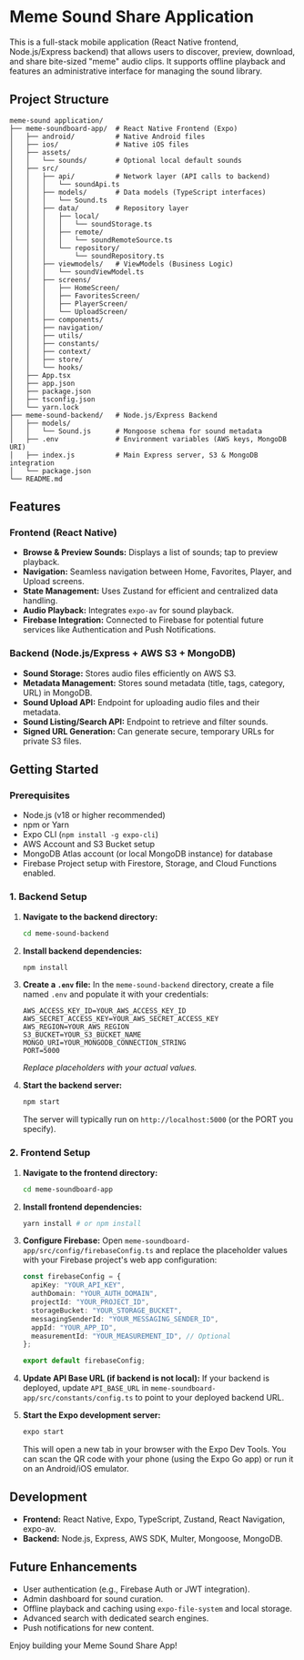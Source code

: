 # Meme Sound Share Application

This is a full-stack mobile application (React Native frontend, Node.js/Express backend) that allows users to discover, preview, download, and share bite-sized "meme" audio clips. It supports offline playback and features an administrative interface for managing the sound library.

## Project Structure

```
meme-sound application/
├── meme-soundboard-app/  # React Native Frontend (Expo)
│   ├── android/          # Native Android files
│   ├── ios/              # Native iOS files
│   ├── assets/
│   │   └── sounds/       # Optional local default sounds
│   ├── src/
│   │   ├── api/          # Network layer (API calls to backend)
│   │   │   └── soundApi.ts
│   │   ├── models/       # Data models (TypeScript interfaces)
│   │   │   └── Sound.ts
│   │   ├── data/         # Repository layer
│   │   │   ├── local/
│   │   │   │   └── soundStorage.ts
│   │   │   ├── remote/
│   │   │   │   └── soundRemoteSource.ts
│   │   │   └── repository/
│   │   │       └── soundRepository.ts
│   │   ├── viewmodels/   # ViewModels (Business Logic)
│   │   │   └── soundViewModel.ts
│   │   ├── screens/
│   │   │   ├── HomeScreen/
│   │   │   ├── FavoritesScreen/
│   │   │   ├── PlayerScreen/
│   │   │   └── UploadScreen/
│   │   ├── components/
│   │   ├── navigation/
│   │   ├── utils/
│   │   ├── constants/
│   │   ├── context/
│   │   ├── store/
│   │   └── hooks/
│   ├── App.tsx
│   ├── app.json
│   ├── package.json
│   ├── tsconfig.json
│   └── yarn.lock
├── meme-sound-backend/   # Node.js/Express Backend
│   ├── models/
│   │   └── Sound.js      # Mongoose schema for sound metadata
│   ├── .env              # Environment variables (AWS keys, MongoDB URI)
│   ├── index.js          # Main Express server, S3 & MongoDB integration
│   └── package.json
└── README.md
```

## Features

### Frontend (React Native)
- **Browse & Preview Sounds:** Displays a list of sounds; tap to preview playback.
- **Navigation:** Seamless navigation between Home, Favorites, Player, and Upload screens.
- **State Management:** Uses Zustand for efficient and centralized data handling.
- **Audio Playback:** Integrates `expo-av` for sound playback.
- **Firebase Integration:** Connected to Firebase for potential future services like Authentication and Push Notifications.

### Backend (Node.js/Express + AWS S3 + MongoDB)
- **Sound Storage:** Stores audio files efficiently on AWS S3.
- **Metadata Management:** Stores sound metadata (title, tags, category, URL) in MongoDB.
- **Sound Upload API:** Endpoint for uploading audio files and their metadata.
- **Sound Listing/Search API:** Endpoint to retrieve and filter sounds.
- **Signed URL Generation:** Can generate secure, temporary URLs for private S3 files.

## Getting Started

### Prerequisites
- Node.js (v18 or higher recommended)
- npm or Yarn
- Expo CLI (`npm install -g expo-cli`)
- AWS Account and S3 Bucket setup
- MongoDB Atlas account (or local MongoDB instance) for database
- Firebase Project setup with Firestore, Storage, and Cloud Functions enabled.

### 1. Backend Setup

1.  **Navigate to the backend directory:**
    ```sh
    cd meme-sound-backend
    ```

2.  **Install backend dependencies:**
    ```sh
    npm install
    ```

3.  **Create a `.env` file:**
    In the `meme-sound-backend` directory, create a file named `.env` and populate it with your credentials:
    ```
    AWS_ACCESS_KEY_ID=YOUR_AWS_ACCESS_KEY_ID
    AWS_SECRET_ACCESS_KEY=YOUR_AWS_SECRET_ACCESS_KEY
    AWS_REGION=YOUR_AWS_REGION
    S3_BUCKET=YOUR_S3_BUCKET_NAME
    MONGO_URI=YOUR_MONGODB_CONNECTION_STRING
    PORT=5000
    ```
    *Replace placeholders with your actual values.*

4.  **Start the backend server:**
    ```sh
    npm start
    ```
    The server will typically run on `http://localhost:5000` (or the PORT you specify).

### 2. Frontend Setup

1.  **Navigate to the frontend directory:**
    ```sh
    cd meme-soundboard-app
    ```

2.  **Install frontend dependencies:**
    ```sh
    yarn install # or npm install
    ```

3.  **Configure Firebase:**
    Open `meme-soundboard-app/src/config/firebaseConfig.ts` and replace the placeholder values with your Firebase project's web app configuration:
    ```typescript
    const firebaseConfig = {
      apiKey: "YOUR_API_KEY",
      authDomain: "YOUR_AUTH_DOMAIN",
      projectId: "YOUR_PROJECT_ID",
      storageBucket: "YOUR_STORAGE_BUCKET",
      messagingSenderId: "YOUR_MESSAGING_SENDER_ID",
      appId: "YOUR_APP_ID",
      measurementId: "YOUR_MEASUREMENT_ID", // Optional
    };

    export default firebaseConfig;
    ```

4.  **Update API Base URL (if backend is not local):**
    If your backend is deployed, update `API_BASE_URL` in `meme-soundboard-app/src/constants/config.ts` to point to your deployed backend URL.

5.  **Start the Expo development server:**
    ```sh
    expo start
    ```
    This will open a new tab in your browser with the Expo Dev Tools. You can scan the QR code with your phone (using the Expo Go app) or run it on an Android/iOS emulator.

## Development

- **Frontend:** React Native, Expo, TypeScript, Zustand, React Navigation, expo-av.
- **Backend:** Node.js, Express, AWS SDK, Multer, Mongoose, MongoDB.

## Future Enhancements
- User authentication (e.g., Firebase Auth or JWT integration).
- Admin dashboard for sound curation.
- Offline playback and caching using `expo-file-system` and local storage.
- Advanced search with dedicated search engines.
- Push notifications for new content.

Enjoy building your Meme Sound Share App! 